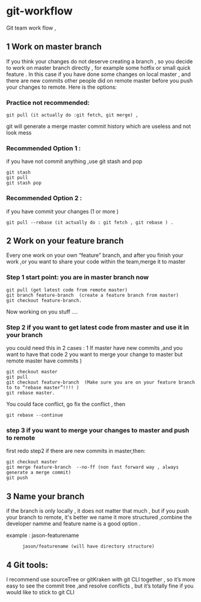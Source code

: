 # git-workflow

Git team work flow ,


## 1 Work on master branch 

If you think your changes do not deserve creating a branch , so you decide to work on master branch directly , for example some hotfix  or small quick feature . In this case  if you have done some changes on local  master , and there are new commits other people did on remote master before you push your changes to remote. Here is the options:

  
### Practice  not recommended:  

    git pull (it actually do :git fetch, git merge) , 
git will generate a merge master commit history which are useless and not look mess  

### Recommended  Option 1 : 

if you have not commit anything  ,use git stash and pop

    git stash 
    git pull
    git stash pop 

### Recommended Option 2 :  

if you have commit your changes (1 or more )

    git pull --rebase (it actually do : git fetch , git rebase ) . 


## 2  Work on your feature branch

Every one work on your own “feature” branch, and after you finish your work ,or you want to share your code within the team,merge it to master      
        
### Step 1 start point: you are in master branch now       

    git pull (get latest code from remote master)
    git branch feature-branch  (create a feature branch from master)
    git checkout feature-branch.    

Now working  on you stuff ….


### Step 2 if you want to get latest code from master and use it in your branch 

you could need this in 2 cases :
1 If master have new commits ,and you want to have that code 
2 you want to merge your change to master but remote master have commits ) 

    git checkout master
    git pull 
    git checkout feature-branch  (Make sure you are on your feature branch to to “rebase master”!!!! )
    git rebase master. 


You could face conflict, go fix the conflict , then 

    git rebase --continue


### step 3  if you want to merge your changes to master and push to remote 

first redo step2 if there are new commits in master,then:

    git checkout master 
    git merge feature-branch  --no-ff (non fast forward way , always generate a merge commit)    
    git push

## 3 Name your branch

if the branch is only locally , it does not matter that much , but if you push your branch to remote, it's better we name it more structured ,combine the developer namme and feature name is a good option .

example : jason-featurename  

          jason/featurename (will have directory structure)

## 4 Git tools:

I recommend use sourceTree or gitKraken with git CLI together , so it’s more easy to see the commit tree ,and resolve conflicts , but it’s totally fine if you would like to stick to git CLI
